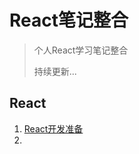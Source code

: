 # React笔记整合
> 个人React学习笔记整合
>
> 持续更新...



## React

1. [React开发准备](./React笔记/01.React基础-Reactjs开发准备)
2. 